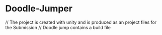 # Doodle-Jumper

// The project is created with unity and is produced as an project files for the Submission 
// Doodle jump contains a build file
